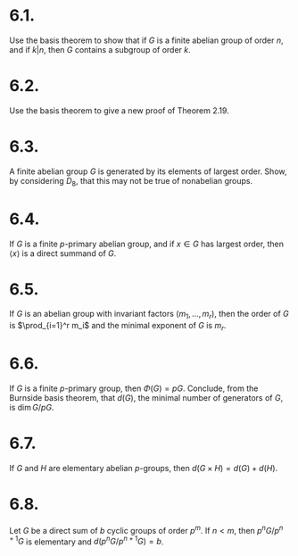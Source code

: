 
# 6.1.
 Use the basis theorem to show that if $G$ is a finite abelian group of order $n$, and if $k|n$, then $G$ contains a subgroup of order $k$.
 


# 6.2.
Use the basis theorem to give a new proof of Theorem 2.19.



# 6.3.
 A finite abelian group $G$ is generated by its elements of largest order. Show, by considering $D_8$, that this may not be true of nonabelian groups.


# 6.4.
 If $G$ is a finite $p$-primary abelian group, and if $x \in G$ has largest order, then $\langle x \rangle$ is a direct summand of $G$.



# 6.5.
 If $G$ is an abelian group with invariant factors $(m_1, \dots, m_r)$, then the order of $G$ is $\prod_{i=1}^r m_i$ and the minimal exponent of $G$ is $m_r$.



# 6.6.
 If $G$ is a finite $p$-primary group, then $\Phi(G) = pG$. Conclude, from the Burnside basis theorem, that $d(G)$, the minimal number of generators of $G$, is $\dim G/pG$.



# 6.7.
 If $G$ and $H$ are elementary abelian $p$-groups, then $d(G \times H) = d(G) + d(H)$.



# 6.8.
Let $G$ be a direct sum of $b$ cyclic groups of order $p^m$. If $n < m$, then $p^n G / p^{n+1} G$ is elementary and $d(p^n G / p^{n+1} G) = b$.
